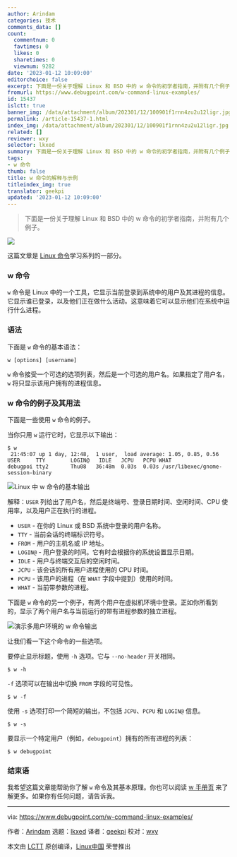```yaml
---
author: Arindam
categories: 技术
comments_data: []
count:
  commentnum: 0
  favtimes: 0
  likes: 0
  sharetimes: 0
  viewnum: 9282
date: '2023-01-12 10:09:00'
editorchoice: false
excerpt: 下面是一份关于理解 Linux 和 BSD 中的 w 命令的初学者指南，并附有几个例子。
fromurl: https://www.debugpoint.com/w-command-linux-examples/
id: 15437
islctt: true
banner_img: /data/attachment/album/202301/12/100901f1rnn4zu2u12ligr.jpg
permalink: /article-15437-1.html
index_img: /data/attachment/album/202301/12/100901f1rnn4zu2u12ligr.jpg.thumb.jpg
related: []
reviewer: wxy
selector: lkxed
summary: 下面是一份关于理解 Linux 和 BSD 中的 w 命令的初学者指南，并附有几个例子。
tags:
- w 命令
thumb: false
title: w 命令的解释与示例
titleindex_img: true
translator: geekpi
updated: '2023-01-12 10:09:00'
---
```



> 
> 下面是一份关于理解 Linux 和 BSD 中的 w 命令的初学者指南，并附有几个例子。
> 
> 
> 


![](/data/attachment/album/202301/12/100901f1rnn4zu2u12ligr.jpg)


这篇文章是 [Linux 命令](https://www.debugpoint.com/categories/linux-commands)学习系列的一部分。


### w 命令


`w` 命令是 Linux 中的一个工具，它显示当前登录到系统中的用户及其进程的信息。它显示谁已登录，以及他们正在做什么活动。这意味着它可以显示他们在系统中运行什么进程。


### 语法


下面是 `w` 命令的基本语法：



```
w [options] [username]

```

`w` 命令接受一个可选的选项列表，然后是一个可选的用户名。如果指定了用户名，`w` 将只显示该用户拥有的进程信息。


### w 命令的例子及其用法


下面是一些使用 `w` 命令的例子。


当你只用 `w` 运行它时，它显示以下输出：



```
$ w
 21:45:07 up 1 day, 12:48,  1 user,  load average: 1.05, 0.85, 0.56
USER     TTY        LOGIN@   IDLE   JCPU   PCPU WHAT
debugpoi tty2       Thu08   36:48m  0.03s  0.03s /usr/libexec/gnome-session-binary

```

![Linux 中 w 命令的基本输出](/data/attachment/album/202301/12/100944jgqivrva8oqv34ut.jpg)


解释：`USER` 列给出了用户名，然后是终端号、登录日期时间、空闲时间、CPU 使用率，以及用户正在执行的进程。


* `USER` - 在你的 Linux 或 BSD 系统中登录的用户名称。
* `TTY` - 当前会话的终端标识符号。
* `FROM` - 用户的主机名或 IP 地址。
* `LOGIN@` - 用户登录的时间。它有时会根据你的系统设置显示日期。
* `IDLE` - 用户与终端交互后的空闲时间。
* `JCPU` - 该会话的所有用户进程使用的 CPU 时间。
* `PCPU` - 该用户的进程（在 `WHAT` 字段中提到）使用的时间。
* `WHAT` - 当前带参数的进程。


下面是 `w` 命令的另一个例子，有两个用户在虚拟机环境中登录。正如你所看到的，显示了两个用户名与当前运行的带有进程参数的独立进程。


![演示多用户环境的 w 命令输出](/data/attachment/album/202301/12/100954nqenqmadqhaqqq55.jpg)


让我们看一下这个命令的一些选项。


要停止显示标题，使用 `-h` 选项。它与 `--no-header` 开关相同。



```
$ w -h

```

`-f` 选项可以在输出中切换 `FROM` 字段的可见性。



```
$ w -f

```

使用 `-s` 选项打印一个简短的输出，不包括 `JCPU`、`PCPU` 和 `LOGIN@` 信息。



```
$ w -s

```

要显示一个特定用户（例如，`debugpoint`）拥有的所有进程的列表：



```
$ w debugpoint

```

### 结束语


我希望这篇文章能帮助你了解 `w` 命令及其基本原理。你也可以阅读 [w 手册页](https://linux.die.net/man/1/w) 来了解更多。如果你有任何问题，请告诉我。




---


via: <https://www.debugpoint.com/w-command-linux-examples/>


作者：[Arindam](https://www.debugpoint.com/author/admin1/) 选题：[lkxed](https://github.com/lkxed) 译者：[geekpi](https://github.com/geekpi) 校对：[wxy](https://github.com/wxy)


本文由 [LCTT](https://github.com/LCTT/TranslateProject) 原创编译，[Linux中国](https://linux.cn/) 荣誉推出